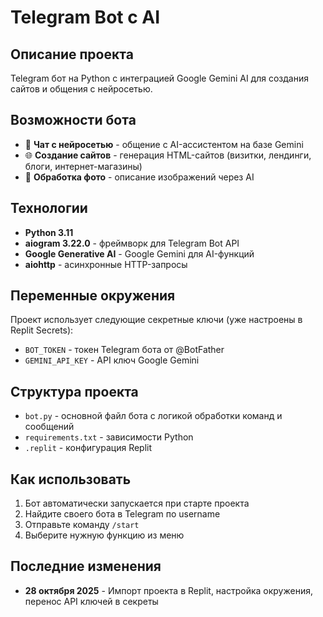 # Telegram Bot с AI

## Описание проекта
Telegram бот на Python с интеграцией Google Gemini AI для создания сайтов и общения с нейросетью.

## Возможности бота
- 💬 **Чат с нейросетью** - общение с AI-ассистентом на базе Gemini
- 🌐 **Создание сайтов** - генерация HTML-сайтов (визитки, лендинги, блоги, интернет-магазины)
- 📸 **Обработка фото** - описание изображений через AI

## Технологии
- **Python 3.11**
- **aiogram 3.22.0** - фреймворк для Telegram Bot API
- **Google Generative AI** - Google Gemini для AI-функций
- **aiohttp** - асинхронные HTTP-запросы

## Переменные окружения
Проект использует следующие секретные ключи (уже настроены в Replit Secrets):
- `BOT_TOKEN` - токен Telegram бота от @BotFather
- `GEMINI_API_KEY` - API ключ Google Gemini

## Структура проекта
- `bot.py` - основной файл бота с логикой обработки команд и сообщений
- `requirements.txt` - зависимости Python
- `.replit` - конфигурация Replit

## Как использовать
1. Бот автоматически запускается при старте проекта
2. Найдите своего бота в Telegram по username
3. Отправьте команду `/start`
4. Выберите нужную функцию из меню

## Последние изменения
- **28 октября 2025** - Импорт проекта в Replit, настройка окружения, перенос API ключей в секреты
